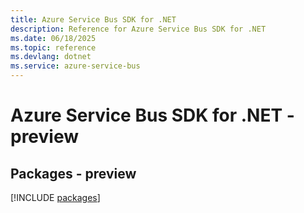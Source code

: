 ```yaml
---
title: Azure Service Bus SDK for .NET
description: Reference for Azure Service Bus SDK for .NET
ms.date: 06/18/2025
ms.topic: reference
ms.devlang: dotnet
ms.service: azure-service-bus
---
```

# Azure Service Bus SDK for .NET - preview
## Packages - preview
[!INCLUDE [packages](service-bus-index.md)]